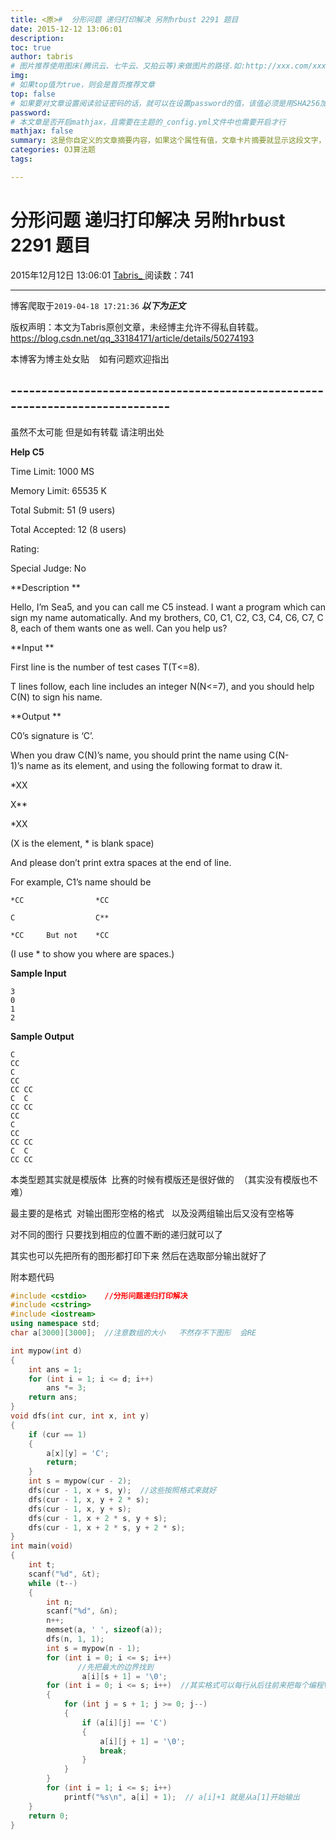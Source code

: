 ```yaml
---
title: <原>#  分形问题 递归打印解决 另附hrbust 2291 题目
date: 2015-12-12 13:06:01
description:
toc: true
author: tabris
# 图片推荐使用图床(腾讯云、七牛云、又拍云等)来做图片的路径.如:http://xxx.com/xxx.jpg
img: 
# 如果top值为true，则会是首页推荐文章
top: false
# 如果要对文章设置阅读验证密码的话，就可以在设置password的值，该值必须是用SHA256加密后的密码，防止被他人识破
password: 
# 本文章是否开启mathjax，且需要在主题的_config.yml文件中也需要开启才行
mathjax: false
summary: 这是你自定义的文章摘要内容，如果这个属性有值，文章卡片摘要就显示这段文字，否则程序会自动截取文章的部分内容作为摘要
categories: OJ算法题
tags:

---
```





#  分形问题 递归打印解决 另附hrbust 2291 题目

2015年12月12日 13:06:01  [ Tabris_ ](https://me.csdn.net/qq_33184171) 阅读数：741

---
 博客爬取于`2019-04-18 17:21:36`
***以下为正文***

版权声明：本文为Tabris原创文章，未经博主允许不得私自转载。
https://blog.csdn.net/qq_33184171/article/details/50274193

本博客为博主处女贴    如有问题欢迎指出

\-----------------------------------------------------------------------------
---



虽然不太可能 但是如有转载 请注明出处



**Help C5**

Time Limit: 1000 MS

Memory Limit: 65535 K

Total Submit: 51  (9 users)

Total Accepted: 12  (8 users)

Rating:

Special Judge:  No

**Description **

Hello, I’m Sea5, and you can call me C5 instead. I want a program which can
sign my name automatically. And my brothers, C0, C1, C2, C3, C4, C6, C7, C8,
each of them wants one as well. Can you help us?

**Input **

First line is the number of test cases T(T<=8).

T lines follow, each line includes an integer N(N<=7), and you should help
C(N) to sign his name.

**Output **

C0’s signature is ‘C’.

When you draw C(N)’s name, you should print the name using C(N-1)’s name as
its element, and using the following format to draw it.

*XX 

X**

*XX 

(X is the element, * is blank space)

And please don’t print extra spaces at the end of line.

For example, C1’s name should be

```
*CC                *CC 

C                  C**

*CC     But not    *CC 
```

(I use * to show you where are spaces.)

**Sample Input**

```
3  
0  
1  
2
```

**Sample Output**

```
C  
CC  
C  
CC  
CC CC  
C  C  
CC CC  
CC  
C  
CC  
CC CC  
C  C  
CC CC
```



本类型题其实就是模版体  比赛的时候有模版还是很好做的  （其实没有模版也不难）

最主要的是格式  对输出图形空格的格式   以及没两组输出后又没有空格等

对不同的图行 只要找到相应的位置不断的递归就可以了

其实也可以先把所有的图形都打印下来 然后在选取部分输出就好了

附本题代码

```cpp
#include <cstdio>    //分形问题递归打印解决
#include <cstring>
#include <iostream>
using namespace std;
char a[3000][3000];  //注意数组的大小   不然存不下图形  会RE

int mypow(int d)
{
    int ans = 1;
    for (int i = 1; i <= d; i++)
        ans *= 3;
    return ans;
}
void dfs(int cur, int x, int y)
{
    if (cur == 1)
    {
        a[x][y] = 'C';
        return;
    }
    int s = mypow(cur - 2);
    dfs(cur - 1, x + s, y);  //这些按照格式来就好
    dfs(cur - 1, x, y + 2 * s);
    dfs(cur - 1, x, y + s);
    dfs(cur - 1, x + 2 * s, y + s);
    dfs(cur - 1, x + 2 * s, y + 2 * s);
}
int main(void)
{
    int t;
    scanf("%d", &t);
    while (t--)
    {
        int n;
        scanf("%d", &n);
        n++;
        memset(a, ' ', sizeof(a));
        dfs(n, 1, 1);
        int s = mypow(n - 1);
        for (int i = 0; i <= s; i++)
               //先把最大的边界找到
                a[i][s + 1] = '\0';
        for (int i = 0; i <= s; i++)  //其实格式可以每行从后往前来把每个编程\0遇到不是空格就停止
        {
            for (int j = s + 1; j >= 0; j--)
            {
                if (a[i][j] == 'C')
                {
                    a[i][j + 1] = '\0';
                    break;
                }
            }
        }
        for (int i = 1; i <= s; i++)
            printf("%s\n", a[i] + 1);  // a[i]+1 就是从a[1]开始输出
    }
    return 0;
}

```



  

